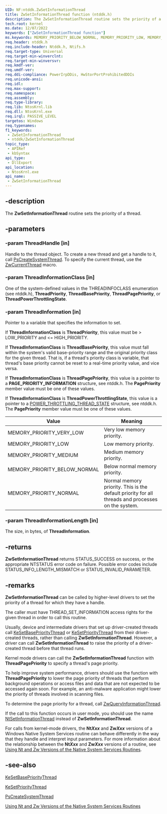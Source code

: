 ```yaml
---
UID: NF:ntddk.ZwSetInformationThread
title: ZwSetInformationThread function (ntddk.h)
description: The ZwSetInformationThread routine sets the priority of a thread.
tech.root: kernel
ms.date: 12/07/2022
keywords: ["ZwSetInformationThread function"]
ms.keywords: MEMORY_PRIORITY_BELOW_NORMAL, MEMORY_PRIORITY_LOW, MEMORY_PRIORITY_MEDIUM, MEMORY_PRIORITY_NORMAL, MEMORY_PRIORITY_VERY_LOW, NtSetInformationThread, ZwSetInformationThread, ZwSetInformationThread routine [Kernel-Mode Driver Architecture], k111_6d6657b3-b0f9-4c47-9bb5-d5c692161c53.xml, kernel.zwsetinformationthread, ntddk/NtSetInformationThread, ntddk/ZwSetInformationThread
req.header: ntddk.h
req.include-header: Ntddk.h, Ntifs.h
req.target-type: Universal
req.target-min-winverclnt:
req.target-min-winversvr: 
req.kmdf-ver: 
req.umdf-ver: 
req.ddi-compliance: PowerIrpDDis, HwStorPortProhibitedDDIs
req.unicode-ansi: 
req.idl: 
req.max-support: 
req.namespace: 
req.assembly: 
req.type-library: 
req.lib: NtosKrnl.lib
req.dll: NtosKrnl.exe
req.irql: PASSIVE_LEVEL
targetos: Windows
req.typenames: 
f1_keywords:
 - ZwSetInformationThread
 - ntddk/ZwSetInformationThread
topic_type:
 - APIRef
 - kbSyntax
api_type:
 - DllExport
api_location:
 - NtosKrnl.exe
api_name:
 - ZwSetInformationThread
---
```


## -description

The **ZwSetInformationThread** routine sets the priority of a thread.

## -parameters

### -param ThreadHandle [in]

Handle to the thread object. To create a new thread and get a handle to it, call [PsCreateSystemThread](../wdm/nf-wdm-pscreatesystemthread.md). To specify the current thread, use the [ZwCurrentThread](/windows-hardware/drivers/kernel/zwcurrentthread) macro.

### -param ThreadInformationClass [in]

One of the system-defined values in the THREADINFOCLASS enumeration (see ntddk.h), **ThreadPriority**,   **ThreadBasePriority**,  **ThreadPagePriority**, or **ThreadPowerThrottlingState**.

### -param ThreadInformation [in]

Pointer to a variable that specifies the information to set.

If **ThreadInformationClass** is **ThreadPriority**, this value must be > LOW_PRIORITY and <= HIGH_PRIORITY.

If **ThreadInformationClass** is **ThreadBasePriority**, this value must fall within the system's valid base-priority range and the original priority class for the given thread. That is, if a thread's priority class is variable, that thread's base priority cannot be reset to a real-time priority value, and vice versa.

If **ThreadInformationClass** is **ThreadPagePriority**, this value is a pointer to a **PAGE_PRIORITY_INFORMATION** structure, see ntddk.h. The **PagePriority** member value must be one of these values.

If **ThreadInformationClass** is **ThreadPowerThrottlingState**, this value is a pointer to a [POWER_THROTTLING_THREAD_STATE](./ns-ntddk-_power_throttling_thread_state.md) structure, see ntddk.h. The **PagePriority** member value must be one of these values.

| Value | Meaning |
|---|---|
| MEMORY_PRIORITY_VERY_LOW | Very low memory priority. |
| MEMORY_PRIORITY_LOW | Low memory priority. |
| MEMORY_PRIORITY_MEDIUM | Medium memory priority. |
| MEMORY_PRIORITY_BELOW_NORMAL | Below normal memory priority. |
| MEMORY_PRIORITY_NORMAL | Normal memory priority. This is the default priority for all threads and processes on the system. |

### -param ThreadInformationLength [in]

The size, in bytes, of **ThreadInformation**.

## -returns

**ZwSetInformationThread** returns STATUS_SUCCESS on success, or the appropriate NTSTATUS error code on failure. Possible error codes include STATUS_INFO_LENGTH_MISMATCH or STATUS_INVALID_PARAMETER.

## -remarks

**ZwSetInformationThread** can be called by higher-level drivers to set the priority of a thread for which they have a handle.

The caller must have THREAD_SET_INFORMATION access rights for the given thread in order to call this routine.

Usually, device and intermediate drivers that set up driver-created threads call [KeSetBasePriorityThread](./nf-ntddk-kesetbaseprioritythread.md) or [KeSetPriorityThread](../wdm/nf-wdm-kesetprioritythread.md) from their driver-created threads, rather than calling **ZwSetInformationThread**. However, a driver can call **ZwSetInformationThread** to raise the priority of a driver-created thread before that thread runs.

Kernel mode drivers can call the **ZwSetInformationThread** function with **ThreadPagePriority** to specify a thread's page priority.

To help improve system performance, drivers should use the  function with **ThreadPagePriority** to lower the page priority of threads that perform background operations or access files and data that are not expected to be accessed again soon. For example, an anti-malware application might lower the priority of threads involved in scanning files.

To determine the page priority for a thread, call [ZwQueryInformationThread](/previous-versions/windows/hardware/drivers/mt629133(v=vs.85)).

If the call to this function occurs in user mode, you should use the name [NtSetInformationThread](/windows-hardware/drivers/ddi/ntddk/nf-ntddk-zwsetinformationthread) instead of **ZwSetInformationThread**.

For calls from kernel-mode drivers, the **Nt*Xxx*** and **Zw*Xxx*** versions of a Windows Native System Services routine can behave differently in the way that they handle and interpret input parameters. For more information about the relationship between the **Nt*Xxx*** and **Zw*Xxx*** versions of a routine, see [Using Nt and Zw Versions of the Native System Services Routines](/windows-hardware/drivers/kernel/using-nt-and-zw-versions-of-the-native-system-services-routines).

## -see-also

[KeSetBasePriorityThread](./nf-ntddk-kesetbaseprioritythread.md)

[KeSetPriorityThread](../wdm/nf-wdm-kesetprioritythread.md)

[PsCreateSystemThread](../wdm/nf-wdm-pscreatesystemthread.md)

[Using Nt and Zw Versions of the Native System Services Routines](/windows-hardware/drivers/kernel/using-nt-and-zw-versions-of-the-native-system-services-routines)